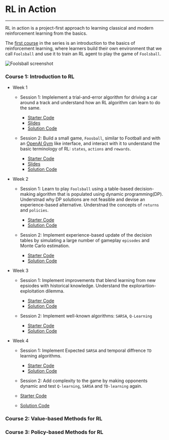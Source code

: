 # RL in Action
---

RL in action is a project-first approach to learning classical and modern reinforcement learning from the basics. 

The [first course][1] in the series is an introduction to the basics of reinforcement learning, where learners build their own 
environment that we call `Foolsball` and use it to train an RL agent to play the game of `Foolsball`. 

![Foolsball screenshot](https://github.com/KnowchowHQ/rl-in-action/raw/master/C1-RL-Intro/W1S2/res/foolsball.png)


### Course 1: Introduction to RL
- Week 1
  - Session 1: Implelement a trial-and-error algorithm for driving a car around a track and understand how an RL algorithm can learn to do the same.
    - [Starter Code](https://github.com/KnowchowHQ/rl-in-action/blob/master/C1-RL-Intro/W1S1/car_track.ipynb)
    - [Slides](https://github.com/KnowchowHQ/rl-in-action/blob/master/C1-RL-Intro/W1S1/W1S1.ipynb)
    - [Solution Code](https://github.com/KnowchowHQ/rl-in-action/blob/solution/C1-RL-Intro/W1S1/car_track.ipynb)
    
  - Session 2: Build a small game, `Foosball`, similar to Football and with an [OpenAI Gym][3] like interface, 
and interact with it to understand the basic terminology of RL: `states`, `actions` and `rewards`.
    - [Starter Code](https://github.com/KnowchowHQ/rl-in-action/blob/master/C1-RL-Intro/W1S2/foolsball.ipynb)
    - [Slides](https://github.com/KnowchowHQ/rl-in-action/blob/solution/C1-RL-Intro/W1S2/W1S2.ipynb)
    - [Solution Code](https://github.com/KnowchowHQ/rl-in-action/blob/solution/C1-RL-Intro/W1S2/foolsball.ipynb)
    
    
- Week 2
  - Session 1: Learn to play `Foolsball` using a table-based decision-making algorithm that is populated using dynamic programming(DP). 
Understnad why DP solutions are not feasible and devise an experience-based alternative. Understnad the concepts of `returns` and `policies`.
    - [Starter Code](https://github.com/KnowchowHQ/rl-in-action/blob/master/C1-RL-Intro/W2S1/foolsball.ipynb)
    - [Solution Code](https://github.com/KnowchowHQ/rl-in-action/blob/solution/C1-RL-Intro/W2S1/foolsball.ipynb)
    
   - Session 2: Implement experience-based update of the decision tables by simulating a large number of gameplay `episodes` and Monte Carlo
estimation.  
     - [Starter Code](https://github.com/KnowchowHQ/rl-in-action/blob/master/C1-RL-Intro/W2S2/foolsball.ipynb)
     - [Solution Code](https://github.com/KnowchowHQ/rl-in-action/blob/solution/C1-RL-Intro/W2S2/foolsball.ipynb)
 
 
- Week 3
  - Session 1: Implement improvements that blend learning from new epsiodes with historical knowledge. Understand the explorartion-exploitation dilemma.

    - [Starter Code](https://github.com/KnowchowHQ/rl-in-action/blob/master/C1-RL-Intro/W3S1/foolsball.ipynb)
    - [Solution Code](https://github.com/KnowchowHQ/rl-in-action/blob/solution/C1-RL-Intro/W3S1/foolsball.ipynb)
    
   - Session 2: Implement well-known algorithms: `SARSA`, `Q-Learning` 
     - [Starter Code](https://github.com/KnowchowHQ/rl-in-action/blob/master/C1-RL-Intro/W3S2/foolsball.ipynb)
     - [Solution Code](https://github.com/KnowchowHQ/rl-in-action/blob/solution/C1-RL-Intro/W3S2/foolsball.ipynb)
    
    
- Week 4
  - Session 1: Implement Expected `SARSA` and temporal diffrence `TD` learning algorithms. 
    - [Starter Code](https://github.com/KnowchowHQ/rl-in-action/blob/master/C1-RL-Intro/W4S1/foolsball-v2.ipynb)
    - [Solution Code](https://github.com/KnowchowHQ/rl-in-action/blob/solution/C1-RL-Intro/W4S1/foolsball-v2.ipynb)
    
   - Session 2: Add complexity to the game by making opponents dynamic and test `Q-learning`, `SARSA` and `TD-learning` again.
    - [Starter Code](https://github.com/KnowchowHQ/rl-in-action/blob/master/C1-RL-Intro/W4S2/foolsball-v3.ipynb)
    - [Solution Code](https://github.com/KnowchowHQ/rl-in-action/blob/solution/C1-RL-Intro/W4S2/foolsball-v3.ipynb)
    


### Course 2: Value-based Methods for RL

### Course 3: Policy-based Methods for RL



[1]: https://github.com/KnowchowHQ/rl-in-action/tree/master/C1-RL-Intro
[2]: https://github.com/KnowchowHQ/rl-in-action/raw/master/C1-RL-Intro/W1S2/res/foolsball.png
[3]: https://github.com/openai/gym
